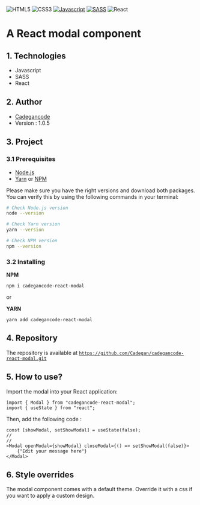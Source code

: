 ![HTML5](https://img.shields.io/badge/html5-%23E34F26.svg?style=for-the-badge&logo=html5&logoColor=white)
![CSS3](https://img.shields.io/badge/css3-%231572B6.svg?style=for-the-badge&logo=css3&logoColor=white)
[![Javascript](https://img.shields.io/badge/JavaScript-F7DF1E.svg?style=for-the-badge&logo=javascript&logoColor=black)](http://forthebadge.com)
[![SASS](https://img.shields.io/badge/Sass-hotpink.svg?style=for-the-badge&logo=sass&logoColor=white)](http://forthebadge.com)
![React](https://img.shields.io/badge/react-%2320232a.svg?style=for-the-badge&logo=react&logoColor=%2361DAFB)

# A React modal component

## 1. Technologies

- Javascript
- SASS
- React

## 2. Author

- [Cadegancode](https://github.com/Cadegan/)
- Version : 1.0.5

## 3. Project

### 3.1 Prerequisites

- [Node.js](https://nodejs.org/en/)
- [Yarn](https://yarnpkg.com/) or [NPM](https://www.npmjs.com/)

Please make sure you have the right versions and download both packages. You can verify this by using the following commands in your terminal:

```bash
# Check Node.js version
node --version

# Check Yarn version
yarn --version

# Check NPM version
npm --version
```

### 3.2 Installing

**NPM**

    npm i cadegancode-react-modal

or

**YARN**

    yarn add cadegancode-react-modal

## 4. Repository

The repository is available at [`https://github.com/Cadegan/cadegancode-react-modal.git`](https://github.com/Cadegan/cadegancode-react-modal.git)

## 5. How to use?

Import the modal into your React application:

```JSX
import { Modal } from "cadegancode-react-modal";
import { useState } from "react";
```

Then, add the following code :

```JSX
const [showModal, setShowModal] = useState(false);
//
//
<Modal openModal={showModal} closeModal={() => setShowModal(false)}>
    {"Edit your message here"}
</Modal>
```

## 6. Style overrides

The modal component comes with a default theme. Override it with a css if you want to apply a custom design.
